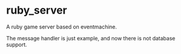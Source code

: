 ruby_server
===========

A ruby game server based on eventmachine.

The message handler is just example, and now there is not database support.
